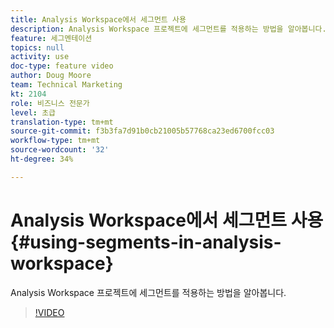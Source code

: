 ```yaml
---
title: Analysis Workspace에서 세그먼트 사용
description: Analysis Workspace 프로젝트에 세그먼트를 적용하는 방법을 알아봅니다.
feature: 세그멘테이션
topics: null
activity: use
doc-type: feature video
author: Doug Moore
team: Technical Marketing
kt: 2104
role: 비즈니스 전문가
level: 초급
translation-type: tm+mt
source-git-commit: f3b3fa7d91b0cb21005b57768ca23ed6700fcc03
workflow-type: tm+mt
source-wordcount: '32'
ht-degree: 34%

---
```



# Analysis Workspace에서 세그먼트 사용 {#using-segments-in-analysis-workspace}

Analysis Workspace 프로젝트에 세그먼트를 적용하는 방법을 알아봅니다.

>[!VIDEO](https://video.tv.adobe.com/v/23977/?quality=12)